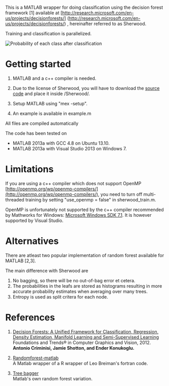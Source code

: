 This is a MATLAB wrapper for doing classification using the decision forest framework [1] available at
[http://research.microsoft.com/en-us/projects/decisionforests/]
(http://research.microsoft.com/en-us/projects/decisionforests/) ,
hereinafter referred to as Sherwood.

Training and classification is parallelized.

![Probability of each class after classification](screenshot/decision_boundaries.png)


Getting started
===

1. MATLAB and a c++ compiler is needed. 

2. Due to the license of Sherwood, you will have to download 
the [source code](http://research.microsoft.com/en-us/projects/decisionforests/) and place it inside /Sherwood/.

3. Setup MATLAB using "mex -setup".

4. An example is available in example.m

All files are compiled automatically

The code has been tested on
* MATLAB 2013a with GCC 4.8 on Ubuntu 13.10.
* MATLAB 2013a with Visual Studio 2013 on Windows 7.

Limitations
===
If you are using a c++ compiler which does not support OpenMP
[http://openmp.org/wp/openmp-compilers/](http://openmp.org/wp/openmp-compilers/),
you need to turn off multi-threaded training by setting "use_openmp = false" in sherwood_train.m.

OpenMP is unfortunately not supported by the c++ compiler recommended by Mathworks for Windows: 
[Microsoft Windows SDK 7.1](http://www.mathworks.se/support/compilers/R2013b/index.html). It is however supported by Visual Studio.

Alternatives
===
There are atleast two popular implementation of random forest available for 
MATLAB [2,3]. 

The main difference with Sherwood are

1. No bagging, so there will be no out-of-bag error et cetera.
2. The probabilities in the leafs are stored as histograms resulting in more accurate probability estimates when averaging over many trees.
3. Entropy is used as split critera for each node.

References
===
1. [Decision Forests: A Unified Framework for Classification, Regression, Density Estimation, Manifold Learning and Semi-Supervised Learning](http://research.microsoft.com/apps/pubs/default.aspx?id=158806)<br />
Foundations and Trends® in Computer Graphics and Vision, 2012.<br />
__Antonio Criminisi, Jamie Shotton, and Ender Konukoglu.__

2. [Randomforest-matlab](https://code.google.com/p/randomforest-matlab/) <br />
A Matlab wrapper of a R wrapper of Leo Breiman's fortran code.

3. [Tree bagger](http://www.mathworks.se/help/stats/treebagger.html)<br />
Matlab's own random forest variation.


